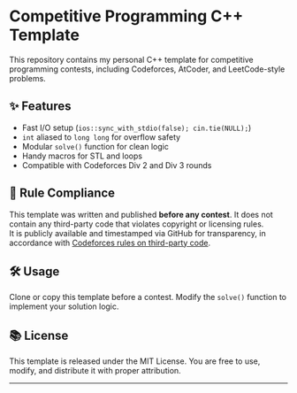 # Competitive Programming C++ Template

This repository contains my personal C++ template for competitive programming contests, including Codeforces, AtCoder, and LeetCode-style problems.

## ✨ Features
- Fast I/O setup (`ios::sync_with_stdio(false); cin.tie(NULL);`)
- `int` aliased to `long long` for overflow safety
- Modular `solve()` function for clean logic
- Handy macros for STL and loops
- Compatible with Codeforces Div 2 and Div 3 rounds

## 📜 Rule Compliance
This template was written and published **before any contest**. It does not contain any third-party code that violates copyright or licensing rules.  
It is publicly available and timestamped via GitHub for transparency, in accordance with [Codeforces rules on third-party code](https://codeforces.com/blog/entry/18426).

## 🛠 Usage
Clone or copy this template before a contest. Modify the `solve()` function to implement your solution logic.

## 📚 License
This template is released under the MIT License. You are free to use, modify, and distribute it with proper attribution.

---
